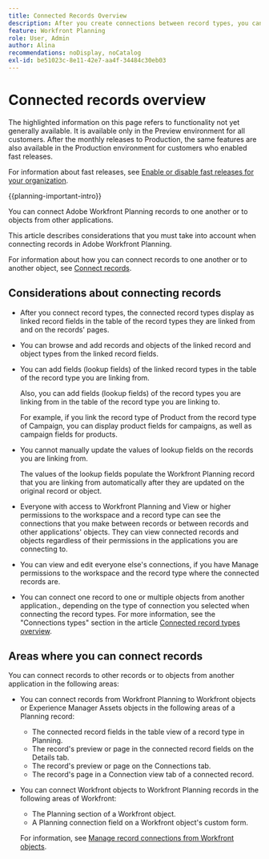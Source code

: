 ```yaml
---
title: Connected Records Overview
description: After you create connections between record types, you can connect individual records to one another. This article describes considerations that you must take into account when connecting records in Adobe Workfront Planning.
feature: Workfront Planning
role: User, Admin
author: Alina
recommendations: noDisplay, noCatalog
exl-id: be51023c-8e11-42e7-aa4f-34484c30eb03
---
```

# Connected records overview

<span class="preview">The highlighted information on this page refers to functionality not yet generally available. It is available only in the Preview environment for all customers. After the monthly releases to Production, the same features are also available in the Production environment for customers who enabled fast releases. </span>   

<span class="preview">For information about fast releases, see [Enable or disable fast releases for your organization](/help/quicksilver/administration-and-setup/set-up-workfront/configure-system-defaults/enable-fast-release-process.md).</span>  

{{planning-important-intro}}

You can connect Adobe Workfront Planning records to one another or to objects from other applications. 

This article describes considerations that you must take into account when connecting records in Adobe Workfront Planning. 

For information about how you can connect records to one another or to another object, see [Connect records](/help/quicksilver/planning/records/connect-records.md). 


## Considerations about connecting records

* After you connect record types, the connected record types display as linked record fields in the table of the record types they are linked from and on the records' pages. 
* You can browse and add records and objects of the linked record and object types from the linked record fields. 
* You can add fields (lookup fields) of the linked record types in the table of the record type you are linking from. 

    Also, you can add fields (lookup fields) of the record types you are linking from in the table of the record type you are linking to. 

    For example, if you link the record type of Product from the record type of Campaign, you can display product fields for campaigns, as well as campaign fields for products. 
* You cannot manually update the values of lookup fields on the records you are linking from. 

  The values of the lookup fields populate the Workfront Planning record that you are linking from automatically after they are updated on the original record or object. 

* Everyone with access to Workfront Planning and View or higher permissions to the workspace <span class="preview">and a record type</span>  can see the connections that you make between records or between records and other applications' objects. They can view connected records and objects regardless of their permissions in the  applications you are connecting to. 
* You can view and edit everyone else's connections, if you have Manage permissions to the workspace <span class="preview">and the record type</span>  where the connected records are. 
* You can connect one record to one or multiple objects from another application., depending on the type of connection you selected when connecting the record types. For more information, see the "Connections types" section in the article [Connected record types overview](/help/quicksilver/planning/architecture/connect-record-types-overview.md).

## Areas where you can connect records 

You can connect records to other records or to objects from another application in the following areas: 

* You can connect records from Workfront Planning to Workfront objects or Experience Manager Assets objects in the following areas of a Planning record:

  * The connected record fields in the table view of a record type in Planning.
  * The record's preview or page in the connected record fields on the Details tab.
  * The record's preview or page on the Connections tab.
  * The record's page in a Connection view tab of a connected record.

* You can connect Workfront objects to Workfront Planning records in the following areas of Workfront: 
    
    * The Planning section of a Workfront object.
    * A Planning connection field on a Workfront object's custom form. 

    For information, see [Manage record connections from Workfront objects](/help/quicksilver/planning/records/manage-records-in-planning-section.md).
